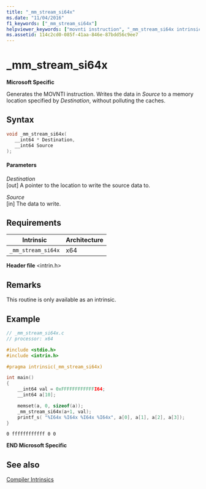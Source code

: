 ```yaml
---
title: "_mm_stream_si64x"
ms.date: "11/04/2016"
f1_keywords: ["_mm_stream_si64x"]
helpviewer_keywords: ["movnti instruction", "_mm_stream_si64x intrinsic"]
ms.assetid: 114c2cd0-085f-41aa-846e-87bdd56c9ee7
---
```

# _mm_stream_si64x

**Microsoft Specific**

Generates the MOVNTI instruction. Writes the data in *Source* to a memory location specified by *Destination*, without polluting the caches.

## Syntax

```C
void _mm_stream_si64x(
   __int64 * Destination,
   __int64 Source
);
```

#### Parameters

*Destination*\
[out] A pointer to the location to write the source data to.

*Source*\
[in] The data to write.

## Requirements

|Intrinsic|Architecture|
|---------------|------------------|
|`_mm_stream_si64x`|x64|

**Header file** \<intrin.h>

## Remarks

This routine is only available as an intrinsic.

## Example

```C
// _mm_stream_si64x.c
// processor: x64

#include <stdio.h>
#include <intrin.h>

#pragma intrinsic(_mm_stream_si64x)

int main()
{
    __int64 val = 0xFFFFFFFFFFFFI64;
    __int64 a[10];

    memset(a, 0, sizeof(a));
    _mm_stream_si64x(a+1, val);
    printf_s( "%I64x %I64x %I64x %I64x", a[0], a[1], a[2], a[3]);
}
```

```Output
0 ffffffffffff 0 0
```

**END Microsoft Specific**

## See also

[Compiler Intrinsics](../intrinsics/compiler-intrinsics.md)
